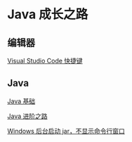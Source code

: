 # Java 成长之路

## 编辑器

[Visual Studio Code 快捷键](./Software/vscode%20快捷键.md)

## Java

[Java 基础](./Java/Java%20基础.md)

[Java 进阶之路](./Arch/Java%20进阶之路.md)

[Windows 后台启动 jar，不显示命令行窗口](./Java/Windows%20后台启动%20jar，不显示命令行窗口.md)
